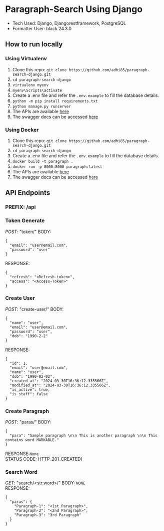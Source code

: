 # Paragraph-Search Using Django

- Tech Used: Django, Djangorestframework, PostgreSQL
- Formatter User: black 24.3.0

## How to run locally
### Using Virtualenv
1. Clone this repo: `git clone https://github.com/adhi85/paragraph-search-django.git`
2. `cd paragraph-search-django`
3. `virtualenv myenv`
4. `myenv\Scripts\activate`
5. Create a .env file and refer the `.env.example` to fill the database details.
6. `python -m pip install requirements.txt`
7. `python manage.py runserver`
8. The APIs are available [here](http://localhost:8000/api)
9. The swagger docs can be accessed [here](http://localhost:8000/api/swagger/)

### Using Docker
1. Clone this repo: `git clone https://github.com/adhi85/paragraph-search-django.git`
2. `cd paragraph-search-django`
3. Create a .env file and refer the `.env.example` to fill the database details.
4. `docker build -t paragraph .`
5. `docker run -p 8000:8000 paragraph:latest`
6. The APIs are available [here](http://localhost:8000/api)
7. The swagger docs can be accessed [here](http://localhost:8000/api/swagger/)

## API Endpoints
### PREFIX: /api
### Token Generate
*POST*: "token/" 
BODY: 
```
{  
  "email": "user@email.com",  
  "password": "user"  
}  
```
RESPONSE:
```
{
  "refresh": "<Refresh-token>",
  "access": "<Access-Token>"
}
```
### Create User
*POST*: "create-user/"
BODY:
```
{
  "name": "user",
  "email": "user@email.com",
  "password": "user",
  "dob": "1990-2-2"
}
```
RESPONSE: 
```
{
  "id": 1,
  "email": "user@email.com",
  "name": "user",
  "dob": "1990-02-02",
  "created_at": "2024-03-30T16:36:12.335566Z",
  "modified_at": "2024-03-30T16:36:12.335566Z",
  "is_active": true,
  "is_staff": false
}
```

### Create Paragraph
*POST*: "paras/"
BODY:
```
{
  "para": "Sample paragraph \n\n This is another paragraph \n\n This contains word MARKABLE."
}
```
RESPONSE:`None`  
STATUS CODE: HTTP_201_CREATED)

### Search Word
*GET*: "search/\<str:word>\/"
BODY: `NONE`  
RESPONSE: 
```
{
  "paras": {
    "Paragraph-1": "<1st Paragraph>",
    "Paragraph-2": "<2nd Paragraph>",
    "Paragraph-3": "3rd Paragraph"
  }
}
```



